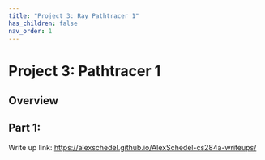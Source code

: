 ```yaml
---
title: "Project 3: Ray Pathtracer 1"
has_children: false
nav_order: 1
---
```


# Project 3: Pathtracer 1

## Overview

## Part 1:

Write up link: https://alexschedel.github.io/AlexSchedel-cs284a-writeups/
